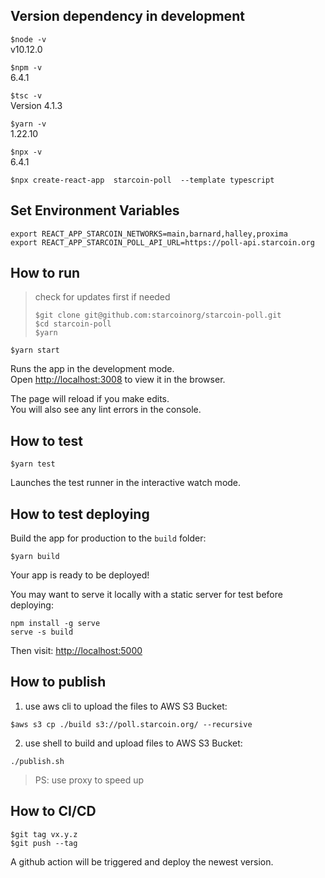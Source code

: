 ## Version dependency in development

`$node -v`\
v10.12.0

`$npm -v`\
6.4.1

`$tsc -v`\
Version 4.1.3

`$yarn -v`\
1.22.10

`$npx -v`\
6.4.1


`$npx create-react-app  starcoin-poll  --template typescript`

## Set Environment Variables
```
export REACT_APP_STARCOIN_NETWORKS=main,barnard,halley,proxima
export REACT_APP_STARCOIN_POLL_API_URL=https://poll-api.starcoin.org
```

## How to run

> check for updates first if needed
>
>`$git clone git@github.com:starcoinorg/starcoin-poll.git`\
>`$cd starcoin-poll`\
>`$yarn`

`$yarn start`

Runs the app in the development mode.\
Open [http://localhost:3008](http://localhost:3008) to view it in the browser.

The page will reload if you make edits.\
You will also see any lint errors in the console.

## How to test

`$yarn test`

Launches the test runner in the interactive watch mode.

## How to test deploying

Build the app for production to the `build` folder:

`$yarn build`

Your app is ready to be deployed!

You may want to serve it locally with a static server for test before deploying:

```
npm install -g serve
serve -s build
```

Then visit: [http://localhost:5000](http://localhost:5000)


## How to publish

1. use aws cli to upload the files to AWS S3 Bucket:

`$aws s3 cp ./build s3://poll.starcoin.org/ --recursive`

2. use shell to build and upload files to AWS S3 Bucket:

`./publish.sh`

> PS: use proxy to speed up


## How to CI/CD

```
$git tag vx.y.z
$git push --tag
```

A github action will be triggered and deploy the newest version.
